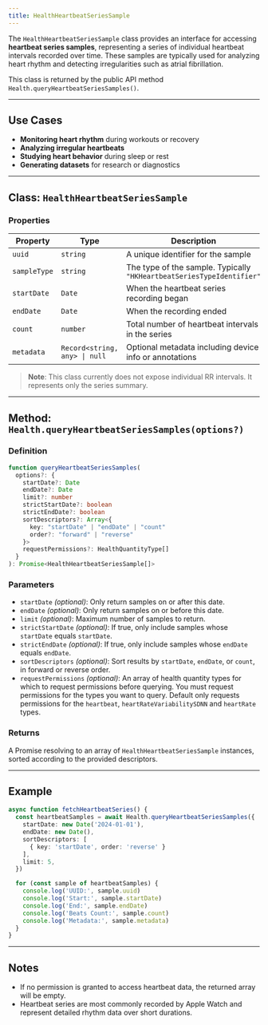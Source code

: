 ```yaml
---
title: HealthHeartbeatSeriesSample
---
```

The `HealthHeartbeatSeriesSample` class provides an interface for accessing **heartbeat series samples**, representing a series of individual heartbeat intervals recorded over time. These samples are typically used for analyzing heart rhythm and detecting irregularities such as atrial fibrillation.

This class is returned by the public API method `Health.queryHeartbeatSeriesSamples()`.

---

## Use Cases

* **Monitoring heart rhythm** during workouts or recovery
* **Analyzing irregular heartbeats**
* **Studying heart behavior** during sleep or rest
* **Generating datasets** for research or diagnostics

---

## Class: `HealthHeartbeatSeriesSample`

### Properties

| Property     | Type                          | Description                                                           |
| ------------ | ----------------------------- | --------------------------------------------------------------------- |
| `uuid`       | `string`                      | A unique identifier for the sample                                    |
| `sampleType` | `string`                      | The type of the sample. Typically `"HKHeartbeatSeriesTypeIdentifier"` |
| `startDate`  | `Date`                        | When the heartbeat series recording began                             |
| `endDate`    | `Date`                        | When the recording ended                                              |
| `count`      | `number`                      | Total number of heartbeat intervals in the series                     |
| `metadata`   | `Record<string, any> \| null` | Optional metadata including device info or annotations                |

> **Note**: This class currently does not expose individual RR intervals. It represents only the series summary.

---

## Method: `Health.queryHeartbeatSeriesSamples(options?)`

### Definition

```ts
function queryHeartbeatSeriesSamples(
  options?: {
    startDate?: Date
    endDate?: Date
    limit?: number
    strictStartDate?: boolean
    strictEndDate?: boolean
    sortDescriptors?: Array<{
      key: "startDate" | "endDate" | "count"
      order?: "forward" | "reverse"
    }>
    requestPermissions?: HealthQuantityType[]
  }
): Promise<HealthHeartbeatSeriesSample[]>
```

### Parameters

* `startDate` *(optional)*: Only return samples on or after this date.
* `endDate` *(optional)*: Only return samples on or before this date.
* `limit` *(optional)*: Maximum number of samples to return.
* `strictStartDate` *(optional)*: If true, only include samples whose `startDate` equals `startDate`.
* `strictEndDate` *(optional)*: If true, only include samples whose `endDate` equals `endDate`.
* `sortDescriptors` *(optional)*: Sort results by `startDate`, `endDate`, or `count`, in forward or reverse order.
* `requestPermissions` *(optional)*: An array of health quantity types for which to request permissions before querying. You must request permissions for the types you want to query. Default only requests permissions for the `heartbeat`, `heartRateVariabilitySDNN` and `heartRate` types.

### Returns

A Promise resolving to an array of `HealthHeartbeatSeriesSample` instances, sorted according to the provided descriptors.

---

## Example

```ts
async function fetchHeartbeatSeries() {
  const heartbeatSamples = await Health.queryHeartbeatSeriesSamples({
    startDate: new Date('2024-01-01'),
    endDate: new Date(),
    sortDescriptors: [
      { key: 'startDate', order: 'reverse' }
    ],
    limit: 5,
  })

  for (const sample of heartbeatSamples) {
    console.log('UUID:', sample.uuid)
    console.log('Start:', sample.startDate)
    console.log('End:', sample.endDate)
    console.log('Beats Count:', sample.count)
    console.log('Metadata:', sample.metadata)
  }
}
```

---

## Notes

* If no permission is granted to access heartbeat data, the returned array will be empty.
* Heartbeat series are most commonly recorded by Apple Watch and represent detailed rhythm data over short durations.